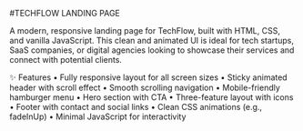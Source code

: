 #TECHFLOW LANDING PAGE

A modern, responsive landing page for TechFlow, built with HTML, CSS, and vanilla JavaScript. This clean and animated UI is ideal for tech startups, SaaS companies, or digital agencies looking to showcase their services and connect with potential clients.

✨ Features
	•	Fully responsive layout for all screen sizes
	•	Sticky animated header with scroll effect
	•	Smooth scrolling navigation
	•	Mobile-friendly hamburger menu
	•	Hero section with CTA
	•	Three-feature layout with icons
	•	Footer with contact and social links
	•	Clean CSS animations (e.g., fadeInUp)
	•	Minimal JavaScript for interactivity
